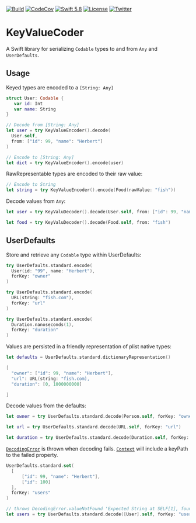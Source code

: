 [![Build](https://github.com/swhitty/KeyValueCoder/actions/workflows/build.yml/badge.svg)](https://github.com/swhitty/KeyValueCoder/actions/workflows/build.yml)
[![CodeCov](https://codecov.io/gh/swhitty/KeyValueCoder/branch/main/graphs/badge.svg)](https://codecov.io/gh/swhitty/KeyValueCoder/branch/main)
[![Swift 5.8](https://img.shields.io/badge/swift-5.7%20–%205.8-red.svg?style=flat)](https://developer.apple.com/swift)
[![License](https://img.shields.io/badge/license-MIT-lightgrey.svg)](https://opensource.org/licenses/MIT)
[![Twitter](https://img.shields.io/badge/twitter-@simonwhitty-blue.svg)](http://twitter.com/simonwhitty)

# KeyValueCoder
A Swift library for serializing `Codable` types to and from `Any` and `UserDefaults`.

## Usage

Keyed types are encoded to a `[String: Any]`

```swift
struct User: Codable {
   var id: Int
   var name: String
}

// Decode from [String: Any]
let user = try KeyValueEncoder().decode(
  User.self, 
  from: ["id": 99, "name": "Herbert"]
)

// Encode to [String: Any]
let dict = try KeyValueEncoder().encode(user)
```

RawRepresentable types are encoded to their raw value:

```swift
// Encode to String
let string = try KeyValueEncoder().encode(Food(rawValue: "fish"))
```

Decode values from `Any`:

```swift
let user = try KeyValuDecoder().decode(User.self, from: ["id": 99, "name": "Herbert"])

let food = try KeyValuDecoder().decode(Food.self, from: "fish")
```
## UserDefaults
Store and retrieve any `Codable` type within UserDefaults:

```swift
try UserDefaults.standard.encode(
  User(id: "99", name: "Herbert"), 
  forKey: "owner"
)

try UserDefaults.standard.encode(
  URL(string: "fish.com"), 
  forKey: "url"
)

try UserDefaults.standard.encode(
  Duration.nanoseconds(1), 
  forKey: "duration"
)
```

Values are persisted in a friendly representation of plist native types:

```swift
let defaults = UserDefaults.standard.dictionaryRepresentation()

[
  "owner": ["id": 99, "name": "Herbert"],
  "url": URL(string: "fish.com),
  "duration": [0, 1000000000]

]
```

Decode values from the defaults:

```swift
let owner = try UserDefaults.standard.decode(Person.self, forKey: "owner")

let url = try UserDefaults.standard.decode(URL.self, forKey: "url") 

let duration = try UserDefaults.standard.decode(Duration.self, forKey: "duration")
```

[`DecodingError`](https://developer.apple.com/documentation/swift/decodingerror) is thrown when decoding fails. [`Context`](https://developer.apple.com/documentation/swift/decodingerror/context) will include a keyPath to the failed property.

```swift
UserDefaults.standard.set(
  [
      ["id": 99, "name": "Herbert"],
      ["id": 100]
  ],
  forKey: "users"
)

// throws DecodingError.valueNotFound 'Expected String at SELF[1], found nil'
let users = try UserDefaults.standard.decode([User].self, forKey: "users") 
```
